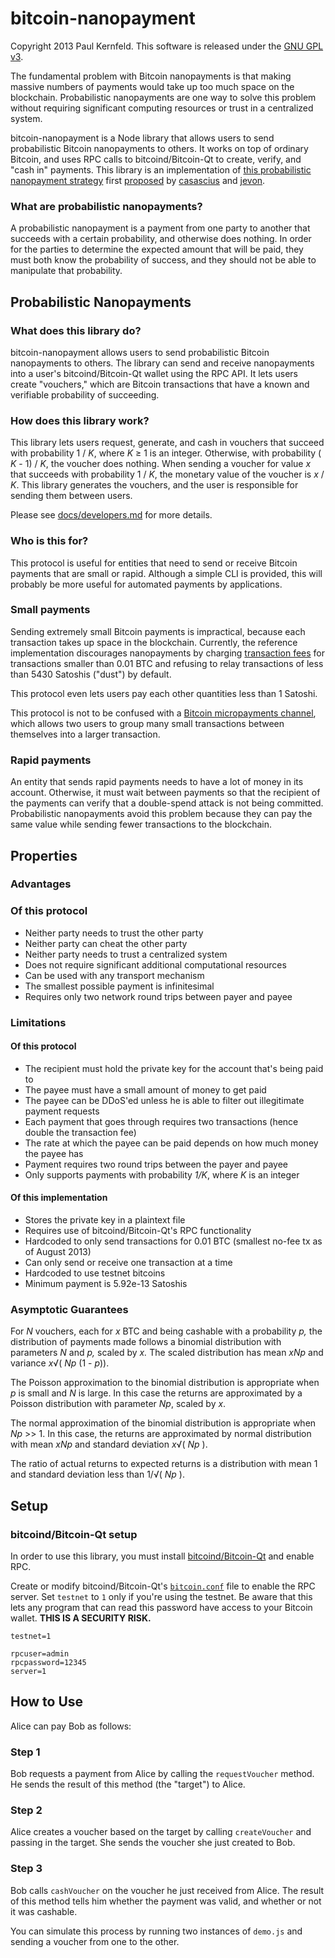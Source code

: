 bitcoin-nanopayment
===================
Copyright 2013 Paul Kernfeld.  This software is released under the [GNU GPL v3][gpl].

The fundamental problem with Bitcoin nanopayments is that making massive numbers of payments would take up too much space on the blockchain. Probabilistic nanopayments are one way to solve this problem without requiring significant computing resources or trust in a centralized system.

bitcoin-nanopayment is a Node library that allows users to send probabilistic Bitcoin nanopayments to others.  It works on top of ordinary Bitcoin, and uses RPC calls to bitcoind/Bitcoin-Qt to create, verify, and "cash in" payments.  This library is an implementation of [this probabilistic nanopayment strategy][nanopayments] first [proposed][proposal] by [casascius][casascius] and [jevon][jevon].

### What are probabilistic nanopayments?
A probabilistic nanopayment is a payment from one party to another that succeeds with a certain probability, and otherwise does nothing. In order for the parties to determine the expected amount that will be paid, they must both know the probability of success, and they should not be able to manipulate that probability.

Probabilistic Nanopayments
--------------------------
### What does this library do?
bitcoin-nanopayment allows users to send probabilistic Bitcoin nanopayments to others.  The library can send and receive nanopayments into a user's bitcoind/Bitcoin-Qt wallet using the RPC API.  It lets users create "vouchers," which are Bitcoin transactions that have a known and verifiable probability of succeeding.

### How does this library work?
This library lets users request, generate, and cash in vouchers that succeed with probability 1 / *K*, where *K* ≥ 1 is an integer.  Otherwise, with probability ( *K* - 1) / *K*, the voucher does nothing.  When sending a voucher for value *x* that succeeds with probability 1 / *K*, the monetary value of the voucher is *x* / *K*.  This library generates the vouchers, and the user is responsible for sending them between users.

Please see [docs/developers.md](docs/developers.md) for more details.

### Who is this for?
This protocol is useful for entities that need to send or receive Bitcoin payments that are small or rapid.  Although a simple CLI is provided, this will probably be more useful for automated payments by applications.

### Small payments
Sending extremely small Bitcoin payments is impractical, because each transaction takes up space in the blockchain.  Currently, the reference implementation discourages nanopayments by charging [transaction fees][fees] for transactions smaller than 0.01 BTC and refusing to relay transactions of less than 5430 Satoshis ("dust") by default.

This protocol even lets users pay each other quantities less than 1 Satoshi.

This protocol is not to be confused with a [Bitcoin micropayments channel][micropayments], which allows two users to group many small transactions between themselves into a larger transaction.

### Rapid payments
An entity that sends rapid payments needs to have a lot of money in its account.  Otherwise, it must wait between payments so that the recipient of the payments can verify that a double-spend attack is not being committed.  Probabilistic nanopayments avoid this problem because they can pay the same value while sending fewer transactions to the blockchain.

Properties
----------
### Advantages
### Of this protocol
* Neither party needs to trust the other party
* Neither party can cheat the other party
* Neither party needs to trust a centralized system
* Does not require significant additional computational resources
* Can be used with any transport mechanism
* The smallest possible payment is infinitesimal
* Requires only two network round trips between payer and payee

### Limitations
#### Of this protocol
* The recipient must hold the private key for the account that's being paid to
* The payee must have a small amount of money to get paid
* The payee can be DDoS'ed unless he is able to filter out illegitimate payment requests
* Each payment that goes through requires two transactions (hence double the transaction fee)
* The rate at which the payee can be paid depends on how much money the payee has
* Payment requires two round trips between the payer and payee
* Only supports payments with probability *1/K*, where *K* is an integer

#### Of this implementation
* Stores the private key in a plaintext file
* Requires use of bitcoind/Bitcoin-Qt's RPC functionality
* Hardcoded to only send transactions for 0.01 BTC (smallest no-fee tx as of August 2013)
* Can only send or receive one transaction at a time
* Hardcoded to use testnet bitcoins
* Minimum payment is 5.92e-13 Satoshis

### Asymptotic Guarantees
For *N* vouchers, each for *x* BTC and being cashable with a probability *p,* the distribution of payments made follows a binomial distribution with parameters *N* and *p,* scaled by *x.*  The scaled distribution has mean *xNp* and variance *x*√( *Np* (1 - *p*)).

The Poisson approximation to the binomial distribution is appropriate when *p* is small and *N* is large. In this case the returns are approximated by a Poisson distribution with parameter *Np*, scaled by *x*.

The normal approximation of the binomial distribution is appropriate when *Np* >> 1.  In this case, the returns are approximated by normal distribution with mean *xNp* and standard deviation *x*√( *Np* ).

The ratio of actual returns to expected returns is a distribution with mean 1 and standard deviation less than 1/√( *Np* ).


Setup
-----
### bitcoind/Bitcoin-Qt setup
In order to use this library, you must install [bitcoind/Bitcoin-Qt][bitcoind] and enable RPC.

Create or modify bitcoind/Bitcoin-Qt's [`bitcoin.conf`][bitcoin-conf] file to enable the RPC server.  Set `testnet` to `1` only if you're using the testnet.  Be aware that this lets any program that can read this password have access to your Bitcoin wallet.  **THIS IS A SECURITY RISK.**

    testnet=1

    rpcuser=admin
    rpcpassword=12345
    server=1


How to Use
----------
Alice can pay Bob as follows:

### Step 1
Bob requests a payment from Alice by calling the `requestVoucher` method.  He sends the result of this method (the "target") to Alice.

### Step 2
Alice creates a voucher based on the target by calling `createVoucher` and passing in the target.  She sends the voucher she just created to Bob.

### Step 3
Bob calls `cashVoucher` on the voucher he just received from Alice.  The result of this method tells him whether the payment was valid, and whether or not it was cashable.


You can simulate this process by running two instances of `demo.js` and sending a voucher from one to the other.



[gpl]: http://www.gnu.org/licenses/gpl.html
[nanopayments]: https://en.bitcoin.it/wiki/Nanopayments "The Bitcoin wiki's explanation of the probabilistic nanopayment protocol"
[proposal]: https://bitcointalk.org/index.php?topic=62558.msg836758#msg836758
[casascius]: https://www.casascius.com/
[jevon]: https://twitter.com/jevon
[micropayments]: https://en.bitcoin.it/wiki/Contracts#Example_7:_Rapidly-adjusted_.28micro.29payments_to_a_pre-determined_party "The Bitcoin wiki's explanation of the rapidly-adjected micropayment channel protocol"
[fees]: https://en.bitcoin.it/wiki/Transaction_fees "The Bitcoin wiki's summary of transaction fees"
[bitcoind]: http://bitcoin.org/en/download "Download bitcoind/Bitcoin-Qt"
[bitcoin-conf]: https://en.bitcoin.it/wiki/Running_Bitcoin#Bitcoin.conf_Configuration_File  "The Bitcoin wiki's intro to bitcoin.conf files"